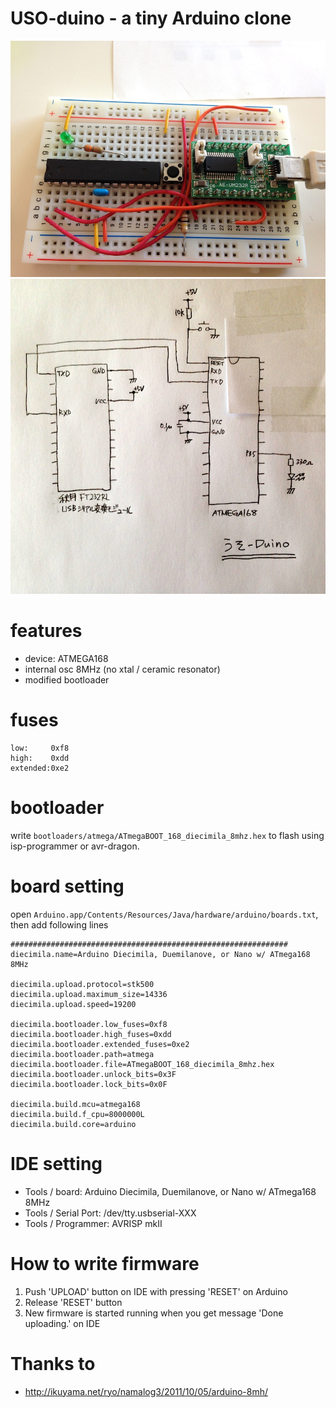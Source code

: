USO-duino - a tiny Arduino clone
===============

![photo](doc/photo.jpg)
![schematic](doc/uso_sch.jpg)

# features

- device: ATMEGA168
- internal osc 8MHz (no xtal / ceramic resonator)
- modified bootloader

# fuses

    low:     0xf8
    high:    0xdd
    extended:0xe2

# bootloader

write `bootloaders/atmega/ATmegaBOOT_168_diecimila_8mhz.hex` to flash using isp-programmer or avr-dragon.


# board setting

open `Arduino.app/Contents/Resources/Java/hardware/arduino/boards.txt`, then add following lines

    ##############################################################
    diecimila.name=Arduino Diecimila, Duemilanove, or Nano w/ ATmega168 8MHz
    
    diecimila.upload.protocol=stk500
    diecimila.upload.maximum_size=14336
    diecimila.upload.speed=19200
    
    diecimila.bootloader.low_fuses=0xf8
    diecimila.bootloader.high_fuses=0xdd
    diecimila.bootloader.extended_fuses=0xe2
    diecimila.bootloader.path=atmega
    diecimila.bootloader.file=ATmegaBOOT_168_diecimila_8mhz.hex
    diecimila.bootloader.unlock_bits=0x3F
    diecimila.bootloader.lock_bits=0x0F
    
    diecimila.build.mcu=atmega168
    diecimila.build.f_cpu=8000000L
    diecimila.build.core=arduino

# IDE setting

- Tools / board: Arduino Diecimila, Duemilanove, or Nano w/ ATmega168 8MHz
- Tools / Serial Port: /dev/tty.usbserial-XXX
- Tools / Programmer: AVRISP mkII

# How to write firmware

1. Push 'UPLOAD' button on IDE with pressing 'RESET' on Arduino
2. Release 'RESET' button
3. New firmware is started running when you get message 'Done uploading.' on IDE

# Thanks to

- http://ikuyama.net/ryo/namalog3/2011/10/05/arduino-8mh/
